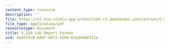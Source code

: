 ```yaml
---
content_type: resource
description: ''
file: https://ol-ocw-studio-app-production.s3.amazonaws.com/courses/5-310-laboratory-chemistry-fall-2019/eb8333c0b447ddf2e504b3a34d40721e_MIT5_310F19_report.pdf
file_type: application/pdf
resourcetype: Document
title: 5.310 Lab Report Format
uid: eb8333c0-b447-ddf2-e504-b3a34d40721e
---
```


